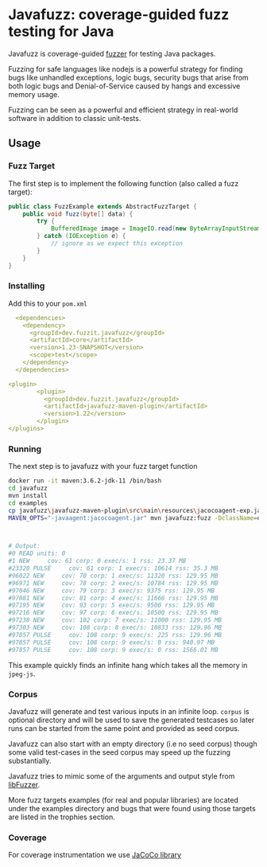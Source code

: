 
# Javafuzz: coverage-guided fuzz testing for Java

Javafuzz is coverage-guided [fuzzer](https://developer.mozilla.org/en-US/docs/Glossary/Fuzzing) 
for testing Java packages.

Fuzzing for safe languages like nodejs is a powerful strategy for finding bugs like unhandled exceptions, logic bugs,
security bugs that arise from both logic bugs and Denial-of-Service caused by hangs and excessive memory usage.

Fuzzing can be seen as a powerful and efficient strategy in real-world software in addition to classic unit-tests.

## Usage

### Fuzz Target

The first step is to implement the following function (also called a fuzz target):

```java
public class FuzzExample extends AbstractFuzzTarget {
    public void fuzz(byte[] data) {
        try {
            BufferedImage image = ImageIO.read(new ByteArrayInputStream(data));
        } catch (IOException e) {
            // ignore as we expect this exception
        }
    }
}
```


### Installing
Add this to your `pom.xml`

```yaml
  <dependencies>
    <dependency>
      <groupId>dev.fuzzit.javafuzz</groupId>
      <artifactId>core</artifactId>
      <version>1.23-SNAPSHOT</version>
      <scope>test</scope>
    </dependency>
  </dependencies>

<plugin>
        <plugin>
          <groupId>dev.fuzzit.javafuzz</groupId>
          <artifactId>javafuzz-maven-plugin</artifactId>
          <version>1.22</version>
        </plugin>
</plugins>
```


### Running

The next step is to javafuzz with your fuzz target function


```bash
docker run -it maven:3.6.2-jdk-11 /bin/bash
cd javafuzz
mvn install
cd examples
cp javafuzz\javafuzz-maven-plugin\src\main\resources\jacocoagent-exp.jar jacocoagent.jar
MAVEN_OPTS="-javaagent:jacocoagent.jar" mvn javafuzz:fuzz -DclassName=dev.fuzzit.javafuzz.examples.FuzzYaml
```


```bash


# Output:
#0 READ units: 0
#1 NEW     cov: 61 corp: 0 exec/s: 1 rss: 23.37 MB
#23320 PULSE     cov: 61 corp: 1 exec/s: 10614 rss: 35.3 MB
#96022 NEW     cov: 70 corp: 1 exec/s: 11320 rss: 129.95 MB
#96971 NEW     cov: 78 corp: 2 exec/s: 10784 rss: 129.95 MB
#97046 NEW     cov: 79 corp: 3 exec/s: 9375 rss: 129.95 MB
#97081 NEW     cov: 81 corp: 4 exec/s: 11666 rss: 129.95 MB
#97195 NEW     cov: 93 corp: 5 exec/s: 9500 rss: 129.95 MB
#97216 NEW     cov: 97 corp: 6 exec/s: 10500 rss: 129.95 MB
#97238 NEW     cov: 102 corp: 7 exec/s: 11000 rss: 129.95 MB
#97303 NEW     cov: 108 corp: 8 exec/s: 10833 rss: 129.96 MB
#97857 PULSE     cov: 108 corp: 9 exec/s: 225 rss: 129.96 MB
#97857 PULSE     cov: 108 corp: 9 exec/s: 0 rss: 940.97 MB
#97857 PULSE     cov: 108 corp: 9 exec/s: 0 rss: 1566.01 MB
```

This example quickly finds an infinite hang which takes all the memory in `jpeg-js`.

### Corpus

Javafuzz will generate and test various inputs in an infinite loop. `corpus` is optional directory and will be used to
save the generated testcases so later runs can be started from the same point and provided as seed corpus.

Javafuzz can also start with an empty directory (i.e no seed corpus) though some valid test-cases in the seed corpus
may speed up the fuzzing substantially.  

Javafuzz tries to mimic some of the arguments and output style from [libFuzzer](https://llvm.org/docs/LibFuzzer.html).

More fuzz targets examples (for real and popular libraries) are located under the examples directory and
bugs that were found using those targets are listed in the trophies section.

### Coverage

For coverage instrumentation we use [JaCoCo library](https://github.com/jacoco/jacoco)


